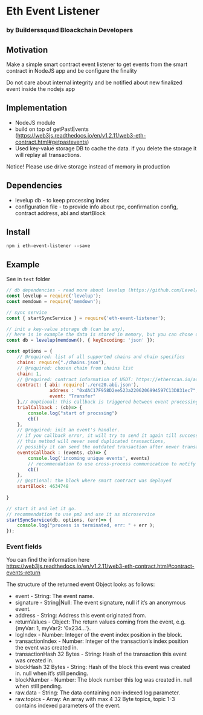 # Eth Event Listener 

### by Builderssquad Bloackchain Developers

## Motivation

Make a simple smart contract event listener to get events from the smart contract in NodeJS app and be configure the finality

Do not care about internal integrity and be notified about new finalized event inside the nodejs app

## Implementation 

* NodeJS module
* build on top of getPastEvents (https://web3js.readthedocs.io/en/v1.2.11/web3-eth-contract.html#getpastevents)
* Used key-value storage DB to cache the data. if you delete the storage it will replay all transactions. 

Notice! Please use drive storage instead of memory in production


## Dependencies

* levelup db - to keep processing index
* configuration file - to provide info about rpc, confirmation config, contract address, abi and startBlock

## Install 

```
npm i eth-event-listener --save
```

## Example 

See in `test` folder 

``` Javascript
// db dependencies - read more about levelup (https://github.com/Level/awesome) to understand how to configure it
const levelup = require('levelup');
const memdown = require('memdown'); 

// sync service
const { startSyncService } = require('eth-event-listener');

// init a key-value storage db (can be any), 
// here is in example the data is stored in memory, but you can chose different storage
const db = levelup(memdown(), { keyEncoding: 'json' });

const options = {
    // @required: list of all supported chains and chain specifics
    chains: require("./chains.json"),
    // @required: chosen chain from chains list
    chain: 1,
    // @required: contract information of USDT: https://etherscan.io/address/0xdac17f958d2ee523a2206206994597c13d831ec7
    contract: { abi: require('./erc20.abi.json'),
                address : "0xdAC17F958D2ee523a2206206994597C13D831ec7",
                event: "Transfer"
    },// @optional: this callback is triggered between event processing circles, processing starts right after this script is finished
    trialCallback : (cb)=> {
        console.log("start of procssing")
        cb()
    },
    // @required: init an event's handler. 
    // if you callback error, it will try to send it again till success - this is mostly all what you need for your app :)
    // this method will never send duplicated transactions, 
    // possibly it can send the outdated transaction after newer transaction. it depends on blockchain node congested state. please follow the event sourcing pattern to replay such transactions
    eventsCallback : (events, cb)=> {
        console.log('incoming unique events', events)
        // recommendation to use cross-process communication to notify your node app (rebbitMQ, ...)
        cb()
    },
    // @optional: the block where smart contract was deployed
    startBlock: 4634748
    
}

// start it and let it go.
// recommendation to use pm2 and use it as microservice
startSyncService(db, options, (err)=> {  
    console.log("process is terminated, err: " + err ); 
});

```

### Event fields

You can find the information here https://web3js.readthedocs.io/en/v1.2.11/web3-eth-contract.html#contract-events-return

The structure of the returned event Object looks as follows:

* event - String: The event name.
* signature - String|Null: The event signature, null if it’s an anonymous event.
* address - String: Address this event originated from.
* returnValues - Object: The return values coming from the event, e.g. {myVar: 1, myVar2: '0x234...'}.
* logIndex - Number: Integer of the event index position in the block.
* transactionIndex - Number: Integer of the transaction’s index position the event was created in.
* transactionHash 32 Bytes - String: Hash of the transaction this event was created in.
* blockHash 32 Bytes - String: Hash of the block this event was created in. null when it’s still pending.
* blockNumber - Number: The block number this log was created in. null when still pending.
* raw.data - String: The data containing non-indexed log parameter.
* raw.topics - Array: An array with max 4 32 Byte topics, topic 1-3 contains indexed parameters of the event.

